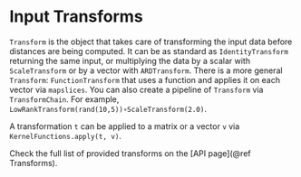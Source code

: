 # Input Transforms

`Transform` is the object that takes care of transforming the input data before distances are being computed. It can be as standard as `IdentityTransform` returning the same input, or multiplying the data by a scalar with `ScaleTransform` or by a vector with `ARDTransform`.
There is a more general `Transform`: `FunctionTransform` that uses a function and applies it on each vector via `mapslices`.
You can also create a pipeline of `Transform` via `TransformChain`. For example, `LowRankTransform(rand(10,5))∘ScaleTransform(2.0)`.

A transformation `t` can be applied to a matrix or a vector `v` via `KernelFunctions.apply(t, v)`.

Check the full list of provided transforms on the [API page](@ref Transforms).
